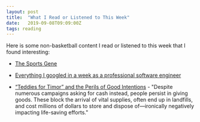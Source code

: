```yaml
---
layout: post
title:  "What I Read or Listened to This Week"
date:   2019-09-08T09:09:00Z
tags: reading
---
```

Here is some non-basketball content I read or listened to this week that I found interesting:


* [The Sports Gene](https://www.penguinrandomhouse.com/books/309105/the-sports-gene-by-david-epstein/9781617230127)

* [Everything I googled in a week as a professional software engineer](https://localghost.dev/2019/09/everything-i-googled-in-a-week-as-a-professional-software-engineer/)

* [“Teddies for Timor” and the Perils of Good Intentions](https://behavioralscientist.org/teddies-for-timor-and-the-perils-of-good-intentions/) - "Despite numerous campaigns asking for cash instead, people persist in giving goods. These block the arrival of vital supplies, often end up in landfills, and cost millions of dollars to store and dispose of—ironically negatively impacting life-saving efforts."
